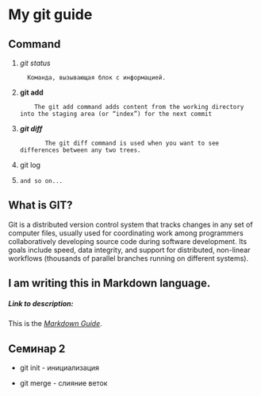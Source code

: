 # My git guide
## Command
1. *git status*

         Команда, вызывающая блок с информацией.
2. **git add** 

           The git add command adds content from the working directory into the staging area (or “index”) for the next commit
3. ***git diff***

              The git diff command is used when you want to see differences between any two trees.
4. git log
5. `and so on...`

## What is GIT?

Git is a distributed version control system that tracks changes in any set of computer files, usually used for coordinating work among programmers collaboratively developing source code during software development. Its goals include speed, data integrity, and support for distributed, non-linear workflows (thousands of parallel branches running on different systems).

## I am writing this in Markdown language.

##### Link to description:

This is the *[Markdown Guide](https://www.markdownguide.org)*.

## Семинар 2

* git init - инициализация

* git  merge - слияние веток
